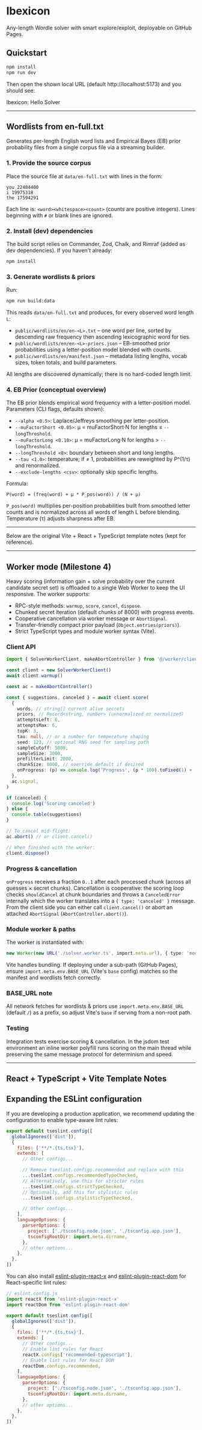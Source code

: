 # Ibexicon

Any-length Wordle solver with smart explore/exploit, deployable on GitHub Pages.

## Quickstart

```bash
npm install
npm run dev
```

Then open the shown local URL (default http://localhost:5173) and you should see:

Ibexicon: Hello Solver

---

## Wordlists from en-full.txt

Generates per-length English word lists and Empirical Bayes (EB) prior probability files from a single corpus file via a streaming builder.

### 1. Provide the source corpus

Place the source file at `data/en-full.txt` with lines in the form:

```
you 22484400
i 19975318
the 17594291
```

Each line is: `<word><whitespace><count>` (counts are positive integers). Lines beginning with `#` or blank lines are ignored.

### 2. Install (dev) dependencies

The build script relies on Commander, Zod, Chalk, and Rimraf (added as dev dependencies). If you haven't already:

```bash
npm install
```

### 3. Generate wordlists & priors

Run:

```bash
npm run build:data
```

This reads `data/en-full.txt` and produces, for every observed word length `L`:

- `public/wordlists/en/en-<L>.txt` – one word per line, sorted by descending raw frequency then ascending lexicographic word for ties.
- `public/wordlists/en/en-<L>-priors.json` – EB-smoothed prior probabilities using a letter-position model blended with counts.
- `public/wordlists/en/manifest.json` – metadata listing lengths, vocab sizes, token totals, and build parameters.

All lengths are discovered dynamically; there is no hard-coded length limit.

### 4. EB Prior (conceptual overview)

The EB prior blends empirical word frequency with a letter-position model. Parameters (CLI flags, defaults shown):

- `--alpha <0.5>`: Laplace/Jeffreys smoothing per letter-position.
- `--muFactorShort <0.05>`: μ = muFactorShort·N for lengths ≤ `--longThreshold`.
- `--muFactorLong <0.10>`: μ = muFactorLong·N for lengths > `--longThreshold`.
- `--longThreshold <8>`: boundary between short and long lengths.
- `--tau <1.0>`: temperature; if ≠ 1, probabilities are reweighted by P^(1/τ) and renormalized.
- `--exclude-lengths <csv>`: optionally skip specific lengths.

Formula:

```
P(word) = (freq(word) + μ * P_pos(word)) / (N + μ)
```

`P_pos(word)` multiplies per-position probabilities built from smoothed letter counts and is normalized across all words of length L before blending. Temperature (τ) adjusts sharpness after EB.

---

Below are the original Vite + React + TypeScript template notes (kept for reference).

---

## Worker mode (Milestone 4)

Heavy scoring (information gain + solve probability over the current candidate secret set) is offloaded to a single Web Worker to keep the UI responsive. The worker supports:

- RPC-style methods: `warmup`, `score`, `cancel`, `dispose`.
- Chunked secret iteration (default chunks of 8000) with progress events.
- Cooperative cancellation via worker message or `AbortSignal`.
- Transfer-friendly compact prior payload (`Object.entries(priors)`).
- Strict TypeScript types and module worker syntax (Vite).

### Client API

```ts
import { SolverWorkerClient, makeAbortController } from '@/worker/client'

const client = new SolverWorkerClient()
await client.warmup()

const ac = makeAbortController()

const { suggestions, canceled } = await client.score(
  {
    words, // string[] current alive secrets
    priors, // Record<string, number> (unnormalized or normalized)
    attemptsLeft: 6,
    attemptsMax: 6,
    topK: 3,
    tau: null, // or a number for temperature shaping
    seed: 123, // optional RNG seed for sampling path
    sampleCutoff: 5000,
    sampleSize: 3000,
    prefilterLimit: 2000,
    chunkSize: 8000, // override default if desired
    onProgress: (p) => console.log('Progress', (p * 100).toFixed(1) + '%'),
  },
  ac.signal,
)

if (canceled) {
  console.log('Scoring canceled')
} else {
  console.table(suggestions)
}

// To cancel mid-flight:
ac.abort() // or client.cancel()

// When finished with the worker:
client.dispose()
```

### Progress & cancellation

`onProgress` receives a fraction `0..1` after each processed chunk (across all guesses × secret chunks). Cancellation is cooperative: the scoring loop checks `shouldCancel` at chunk boundaries and throws a `CanceledError` internally which the worker translates into a `{ type: 'canceled' }` message. From the client side you can either call `client.cancel()` or abort an attached `AbortSignal` (`AbortController.abort()`).

### Module worker & paths

The worker is instantiated with:

```ts
new Worker(new URL('./solver.worker.ts', import.meta.url), { type: 'module' })
```

Vite handles bundling. If deploying under a sub-path (GitHub Pages), ensure `import.meta.env.BASE_URL` (Vite's `base` config) matches so the manifest and wordlists fetch correctly.

### BASE_URL note

All network fetches for wordlists & priors use `import.meta.env.BASE_URL` (default `/`) as a prefix, so adjust Vite's `base` if serving from a non-root path.

### Testing

Integration tests exercise scoring & cancellation. In the jsdom test environment an inline worker polyfill runs scoring on the main thread while preserving the same message protocol for determinism and speed.

---

## React + TypeScript + Vite Template Notes

## Expanding the ESLint configuration

If you are developing a production application, we recommend updating the configuration to enable type-aware lint rules:

```js
export default tseslint.config([
  globalIgnores(['dist']),
  {
    files: ['**/*.{ts,tsx}'],
    extends: [
      // Other configs...

      // Remove tseslint.configs.recommended and replace with this
      ...tseslint.configs.recommendedTypeChecked,
      // Alternatively, use this for stricter rules
      ...tseslint.configs.strictTypeChecked,
      // Optionally, add this for stylistic rules
      ...tseslint.configs.stylisticTypeChecked,

      // Other configs...
    ],
    languageOptions: {
      parserOptions: {
        project: ['./tsconfig.node.json', './tsconfig.app.json'],
        tsconfigRootDir: import.meta.dirname,
      },
      // other options...
    },
  },
])
```

You can also install [eslint-plugin-react-x](https://github.com/Rel1cx/eslint-react/tree/main/packages/plugins/eslint-plugin-react-x) and [eslint-plugin-react-dom](https://github.com/Rel1cx/eslint-react/tree/main/packages/plugins/eslint-plugin-react-dom) for React-specific lint rules:

```js
// eslint.config.js
import reactX from 'eslint-plugin-react-x'
import reactDom from 'eslint-plugin-react-dom'

export default tseslint.config([
  globalIgnores(['dist']),
  {
    files: ['**/*.{ts,tsx}'],
    extends: [
      // Other configs...
      // Enable lint rules for React
      reactX.configs['recommended-typescript'],
      // Enable lint rules for React DOM
      reactDom.configs.recommended,
    ],
    languageOptions: {
      parserOptions: {
        project: ['./tsconfig.node.json', './tsconfig.app.json'],
        tsconfigRootDir: import.meta.dirname,
      },
      // other options...
    },
  },
])
```
